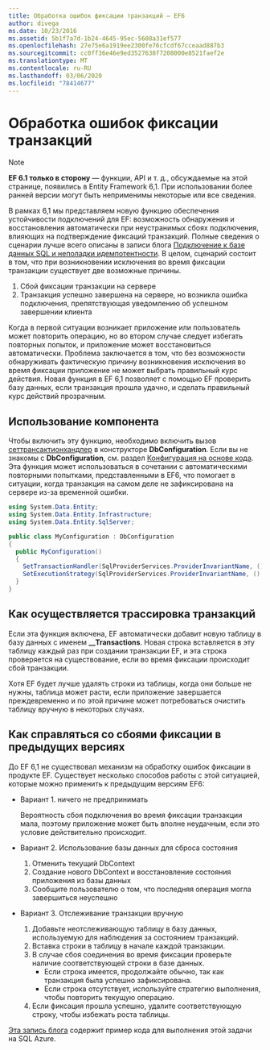 ```yaml
---
title: Обработка ошибок фиксации транзакций — EF6
author: divega
ms.date: 10/23/2016
ms.assetid: 5b1f7a7d-1b24-4645-95ec-5608a31ef577
ms.openlocfilehash: 27e75e6a1919ee2300fe76cfcdf67cceaad887b3
ms.sourcegitcommit: cc0ff36e46e9ed3527638f7208000e8521faef2e
ms.translationtype: MT
ms.contentlocale: ru-RU
ms.lasthandoff: 03/06/2020
ms.locfileid: "78414677"
---
```

# <a name="handling-transaction-commit-failures"></a>Обработка ошибок фиксации транзакций
> [!NOTE]
> **EF 6.1 только в сторону** — функции, API и т. д., обсуждаемые на этой странице, появились в Entity Framework 6,1. При использовании более ранней версии могут быть неприменимы некоторые или все сведения.  

В рамках 6,1 мы представляем новую функцию обеспечения устойчивости подключений для EF: возможность обнаружения и восстановления автоматически при неустранимых сбоях подключения, влияющих на подтверждение фиксаций транзакций. Полные сведения о сценарии лучше всего описаны в записи блога [Подключение к базе данных SQL и неполадки идемпотентности](https://blogs.msdn.com/b/adonet/archive/2013/03/11/sql-database-connectivity-and-the-idempotency-issue.aspx).  В целом, сценарий состоит в том, что при возникновении исключения во время фиксации транзакции существует две возможные причины.  

1. Сбой фиксации транзакции на сервере
2. Транзакция успешно завершена на сервере, но возникла ошибка подключения, препятствующая уведомлению об успешном завершении клиента  

Когда в первой ситуации возникает приложение или пользователь может повторить операцию, но во втором случае следует избегать повторных попыток, и приложение может восстановиться автоматически. Проблема заключается в том, что без возможности обнаруживать фактическую причину возникновения исключения во время фиксации приложение не может выбрать правильный курс действия. Новая функция в EF 6,1 позволяет с помощью EF проверить базу данных, если транзакция прошла удачно, и сделать правильный курс действий прозрачным.  

## <a name="using-the-feature"></a>Использование компонента  

Чтобы включить эту функцию, необходимо включить вызов [сеттрансактионхандлер](https://msdn.microsoft.com/library/system.data.entity.dbconfiguration.setdefaulttransactionhandler.aspx) в конструкторе **DbConfiguration**. Если вы не знакомы с **DbConfiguration**, см. раздел [Конфигурация на основе кода](~/ef6/fundamentals/configuring/code-based.md). Эта функция может использоваться в сочетании с автоматическими повторными попытками, представленными в EF6, что помогает в ситуации, когда транзакция на самом деле не зафиксирована на сервере из-за временной ошибки.  

``` csharp
using System.Data.Entity;
using System.Data.Entity.Infrastructure;
using System.Data.Entity.SqlServer;

public class MyConfiguration : DbConfiguration  
{
  public MyConfiguration()  
  {  
    SetTransactionHandler(SqlProviderServices.ProviderInvariantName, () => new CommitFailureHandler());  
    SetExecutionStrategy(SqlProviderServices.ProviderInvariantName, () => new SqlAzureExecutionStrategy());  
  }  
}
```  

## <a name="how-transactions-are-tracked"></a>Как осуществляется трассировка транзакций  

Если эта функция включена, EF автоматически добавит новую таблицу в базу данных с именем **__Transactions**. Новая строка вставляется в эту таблицу каждый раз при создании транзакции EF, и эта строка проверяется на существование, если во время фиксации происходит сбой транзакции.  

Хотя EF будет лучше удалять строки из таблицы, когда они больше не нужны, таблица может расти, если приложение завершается преждевременно и по этой причине может потребоваться очистить таблицу вручную в некоторых случаях.  

## <a name="how-to-handle-commit-failures-with-previous-versions"></a>Как справляться со сбоями фиксации в предыдущих версиях

До EF 6,1 не существовал механизм на обработку ошибок фиксации в продукте EF. Существует несколько способов работы с этой ситуацией, которые можно применить к предыдущим версиям EF6:  

* Вариант 1. ничего не предпринимать  

  Вероятность сбоя подключения во время фиксации транзакции мала, поэтому приложение может быть вполне неудачным, если это условие действительно происходит.  

* Вариант 2. Использование базы данных для сброса состояния  

  1. Отменить текущий DbContext  
  2. Создание нового DbContext и восстановление состояния приложения из базы данных  
  3. Сообщите пользователю о том, что последняя операция могла завершиться неуспешно  

* Вариант 3. Отслеживание транзакции вручную  

  1. Добавьте неотслеживающую таблицу в базу данных, используемую для наблюдения за состоянием транзакций.  
  2. Вставка строки в таблицу в начале каждой транзакции.  
  3. В случае сбоя соединения во время фиксации проверьте наличие соответствующей строки в базе данных.  
     - Если строка имеется, продолжайте обычно, так как транзакция была успешно зафиксирована.  
     - Если строка отсутствует, используйте стратегию выполнения, чтобы повторить текущую операцию.  
  4. Если фиксация прошла успешно, удалите соответствующую строку, чтобы избежать роста таблицы.  

[Эта запись блога](https://blogs.msdn.com/b/adonet/archive/2013/03/11/sql-database-connectivity-and-the-idempotency-issue.aspx) содержит пример кода для выполнения этой задачи на SQL Azure.  
